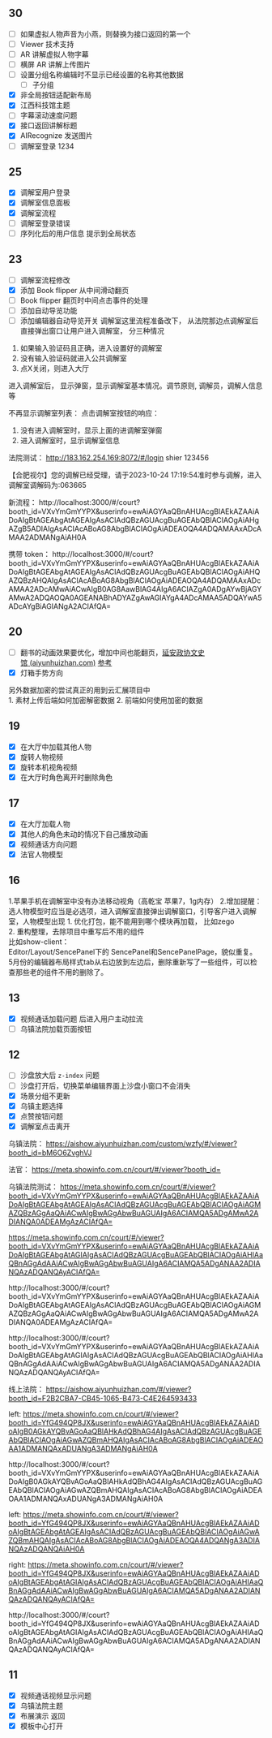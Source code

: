 ## 30

- [ ] 如果虚拟人物声音为小燕，则替换为接口返回的第一个
- [ ] Viewer 技术支持
- [ ] AR 讲解虚拟人物字幕
- [ ] 横屏 AR 讲解上传图片
- [ ] 设置分组名称编辑时不显示已经设置的名称其他数据
	- [ ] 子分组
- [x] 非全局按钮适配新布局
- [x] 江西科技馆主题
- [ ] 字幕滚动速度问题
- [x] 接口返回讲解标题
- [x] AIRecognize 发送图片
- [ ] 调解室登录 1234
## 25

- [x] 调解室用户登录
- [x] 调解室信息面板
- [x] 调解室流程
- [ ] 调解室登录错误
- [ ] 序列化后的用户信息 提示到全局状态
## 23

- [ ] 调解室流程修改
- [x] 添加 Book flipper 从中间滑动翻页
- [ ] Book flipper 翻页时中间点击事件的处理
- [ ] 添加自动导览功能
- [ ] 添加编辑器自动导览开关
调解室这里流程准备改下， 从法院那边点调解室后直接弹出窗口让用户进入调解室， 分三种情况
1. 如果输入验证码且正确，进入设置好的调解室
2. 没有输入验证码就进入公共调解室
3. 点X关闭，则进入大厅

进入调解室后， 显示弹窗，显示调解室基本情况。调节原则, 调解员，调解人信息等

不再显示调解室列表：
点击调解室按钮的响应：
1. 没有进入调解室时，显示上面的进调解室弹窗
2. 进入调解室时，显示调解室信息

法院测试： http://183.162.254.169:8072/#/login shier 123456

【合肥视尔】您的调解已经受理，请于2023-10-24 17:19:54准时参与调解，进入调解室调解码为:063665

新流程： http://localhost:3000/#/court?booth_id=VXvYmGmYYPX&userinfo=ewAiAGYAaQBnAHUAcgBlAEkAZAAiADoAIgBtAGEAbgAtAGEAIgAsACIAdQBzAGUAcgBuAGEAbQBlACIAOgAiAHgAZgB5ADIAIgAsACIAcABoAG8AbgBlACIAOgAiADEAOQA4ADQAMAAxADcAMAA2ADMANgAiAH0A

携带 token： http://localhost:3000/#/court?booth_id=VXvYmGmYYPX&userinfo=ewAiAGYAaQBnAHUAcgBlAEkAZAAiADoAIgBtAGEAbgAtAGEAIgAsACIAdQBzAGUAcgBuAGEAbQBlACIAOgAiAHQAZQBzAHQAIgAsACIAcABoAG8AbgBlACIAOgAiADEAOQA4ADQAMAAxADcAMAA2ADcAMwAiACwAIgB0AG8AawBlAG4AIgA6ACIAZgA0ADgAYwBjAGYAMwA2ADQAOQA0AGEANABhADYAZgAwAGIAYgA4ADcAMAA5ADQAYwA5ADcAYgBiAGIANgA2ACIAfQA=
## 20

- [ ] 翻书的动画效果要优化，增加中间也能翻页，[延安政协文史馆 (aiyunhuizhan.com)](https://aishow.aiyunhuizhan.com/#/viewer?booth_id=07B1DBB1-BD47-6AA7-A0A4-C0320073EBC6) [参考](https://flbook.com.cn/c/ABARRWgn2O#page/51)  
- [x] 灯箱手势方向

另外数据加密的尝试真正的用到云汇展项目中   
1. 素材上传后端如何加密解密数据
2. 前端如何使用加密的数据
## 19

- [x] 在大厅中加载其他人物
- [x] 旋转人物视频
- [x] 旋转本机视角视频
- [x] 在大厅时角色离开时删除角色
## 17

- [x] 在大厅加载人物
- [x] 其他人的角色未动的情况下自己播放动画
- [x] 视频通话方向问题
- [x] 法官人物模型
## 16

1.苹果手机在调解室中没有办法移动视角（高乾宝 苹果7，1g内存） 
2.增加提醒：选人物模型时应当是必选项，进入调解室直接弹出调解窗口，引导客户进入调解室，人物模型出现
1. 优化打包，能不能用到哪个模块再加载， 比如zego   
2. 重构整理，去除项目中重写后不用的组件   
比如show-client：   
Editor/Layout/SencePanel下的 SencePanel和SencePanelPage，貌似重复。   
5月份的编辑器布局样式tab从右边放到左边后，删除重新写了一些组件，可以检查那些老的组件不用的删除了。
## 13

- [x] 视频通话加载问题 后进入用户主动拉流
- [ ] 乌镇法院加载页面按钮
## 12

- [ ] 沙盘放大后 `z-index` 问题
- [ ] 沙盘打开后，切换菜单编辑界面上沙盘小窗口不会消失
- [x] 场景分组不更新
- [x] 乌镇主题选择
- [x] 点赞按钮问题
- [x] 调解室点击离开

乌镇法院： https://aishow.aiyunhuizhan.com/custom/wzfy/#/viewer?booth_id=bM6O6ZvghVJ

法官： https://meta.showinfo.com.cn/court/#/viewer?booth_id=

乌镇法院测试： https://meta.showinfo.com.cn/court/#/viewer?booth_id=VXvYmGmYYPX&userinfo=ewAiAGYAaQBnAHUAcgBlAEkAZAAiADoAIgBtAGEAbgAtAGEAIgAsACIAdQBzAGUAcgBuAGEAbQBlACIAOgAiAGMAZQBzAGgAaQAiACwAIgBwAGgAbwBuAGUAIgA6ACIAMQA5ADgAMwA2ADIANQA0ADEAMgAzACIAfQA=

https://meta.showinfo.com.cn/court/#/viewer?booth_id=VXvYmGmYYPX&userinfo=ewAiAGYAaQBnAHUAcgBlAEkAZAAiADoAIgBtAGEAbgAtAGIAIgAsACIAdQBzAGUAcgBuAGEAbQBlACIAOgAiAHIAaQBnAGgAdAAiACwAIgBwAGgAbwBuAGUAIgA6ACIAMQA5ADgANAA2ADIANQAzADQANQAyACIAfQA=

http://localhost:3000/#/court?booth_id=VXvYmGmYYPX&userinfo=ewAiAGYAaQBnAHUAcgBlAEkAZAAiADoAIgBtAGEAbgAtAGEAIgAsACIAdQBzAGUAcgBuAGEAbQBlACIAOgAiAGMAZQBzAGgAaQAiACwAIgBwAGgAbwBuAGUAIgA6ACIAMQA5ADgAMwA2ADIANQA0ADEAMgAzACIAfQA=

http://localhost:3000/#/court?booth_id=VXvYmGmYYPX&userinfo=ewAiAGYAaQBnAHUAcgBlAEkAZAAiADoAIgBtAGEAbgAtAGIAIgAsACIAdQBzAGUAcgBuAGEAbQBlACIAOgAiAHIAaQBnAGgAdAAiACwAIgBwAGgAbwBuAGUAIgA6ACIAMQA5ADgANAA2ADIANQAzADQANQAyACIAfQA=

线上法院： https://aishow.aiyunhuizhan.com/#/viewer?booth_id=F2B2CBA7-CB45-1065-B473-C4E264593433

left: https://meta.showinfo.com.cn/court/#/viewer?booth_id=YfG494QP8JX&userinfo=ewAiAGYAaQBnAHUAcgBlAEkAZAAiADoAIgB0AGkAYQBvAGoAaQBlAHkAdQBhAG4AIgAsACIAdQBzAGUAcgBuAGEAbQBlACIAOgAiAGwAZQBmAHQAIgAsACIAcABoAG8AbgBlACIAOgAiADEAOAA1ADMANQAxADUANgA3ADMANgAiAH0A

http://localhost:3000/#/court?booth_id=VXvYmGmYYPX&userinfo=ewAiAGYAaQBnAHUAcgBlAEkAZAAiADoAIgB0AGkAYQBvAGoAaQBlAHkAdQBhAG4AIgAsACIAdQBzAGUAcgBuAGEAbQBlACIAOgAiAGwAZQBmAHQAIgAsACIAcABoAG8AbgBlACIAOgAiADEAOAA1ADMANQAxADUANgA3ADMANgAiAH0A

left: https://meta.showinfo.com.cn/court/#/viewer?booth_id=YfG494QP8JX&userinfo=ewAiAGYAaQBnAHUAcgBlAEkAZAAiADoAIgBtAGEAbgAtAGEAIgAsACIAdQBzAGUAcgBuAGEAbQBlACIAOgAiAGwAZQBmAHQAIgAsACIAcABoAG8AbgBlACIAOgAiADEAOQA4ADQANgA3ADIANQAzADQANQAiAH0A

right: https://meta.showinfo.com.cn/court/#/viewer?booth_id=YfG494QP8JX&userinfo=ewAiAGYAaQBnAHUAcgBlAEkAZAAiADoAIgBtAGEAbgAtAGIAIgAsACIAdQBzAGUAcgBuAGEAbQBlACIAOgAiAHIAaQBnAGgAdAAiACwAIgBwAGgAbwBuAGUAIgA6ACIAMQA5ADgANAA2ADIANQAzADQANQAyACIAfQA=

http://localhost:3000/#/court?booth_id=YfG494QP8JX&userinfo=ewAiAGYAaQBnAHUAcgBlAEkAZAAiADoAIgBtAGEAbgAtAGIAIgAsACIAdQBzAGUAcgBuAGEAbQBlACIAOgAiAHIAaQBnAGgAdAAiACwAIgBwAGgAbwBuAGUAIgA6ACIAMQA5ADgANAA2ADIANQAzADQANQAyACIAfQA=
## 11

- [x] 视频通话视频显示问题
- [x] 乌镇法院主题
- [x] 布展演示 返回
- [x] 模板中心打开